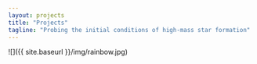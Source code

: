```yaml
---
layout: projects
title: "Projects"
tagline: "Probing the initial conditions of high-mass star formation"
---
```


![]({{ site.baseurl }}/img/rainbow.jpg)
